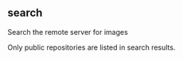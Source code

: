 ## search

Search the remote server for images

Only public repositories are listed in search results. 